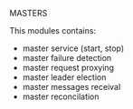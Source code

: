 MASTERS

This modules contains:
- master service (start, stop)
- master failure detection
- master request proxying
- master leader election
- master messages receival
- master reconcilation
